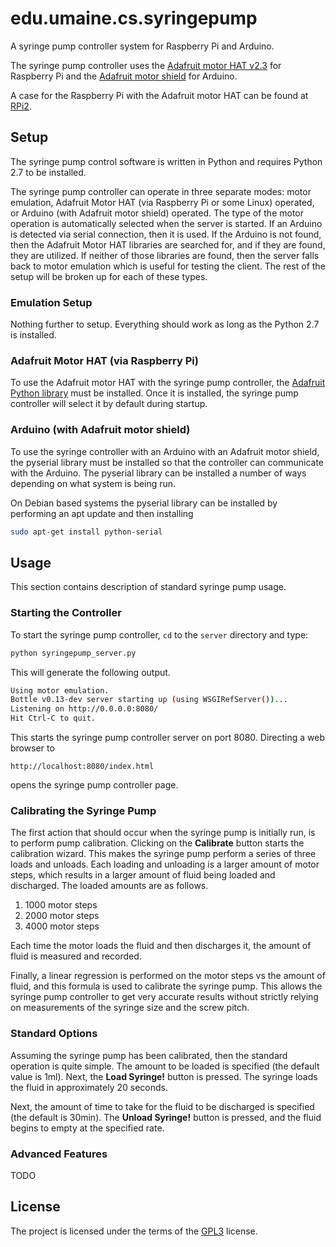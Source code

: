 # edu.umaine.cs.syringepump

A syringe pump controller system for Raspberry Pi and Arduino.

The syringe pump controller uses the [Adafruit motor HAT
v2.3](https://www.adafruit.com/product/2348) for Raspberry Pi and the
[Adafruit motor shield](https://www.adafruit.com/products/1438) for
Arduino.

A case for the Raspberry Pi with the Adafruit motor HAT can be found
at [RPi2](https://github.com/markroyer/rpi2-adafruit-motor-hat-case).

## Setup

The syringe pump control software is written in Python and requires
Python 2.7 to be installed.

The syringe pump controller can operate in three separate modes: motor
emulation, Adafruit Motor HAT (via Raspberry Pi or some Linux)
operated, or Arduino (with Adafruit motor shield) operated. The type
of the motor operation is automatically selected when the server is
started.  If an Arduino is detected via serial connection, then it is
used.  If the Arduino is not found, then the Adafruit Motor HAT
libraries are searched for, and if they are found, they are utilized.
If neither of those libraries are found, then the server falls back to
motor emulation which is useful for testing the client. The rest of
the setup will be broken up for each of these types.

### Emulation Setup

Nothing further to setup. Everything should work as long as the Python
2.7 is installed.

### Adafruit Motor HAT (via Raspberry Pi)

To use the Adafruit motor HAT with the syringe pump controller, the
[Adafruit Python
library](https://github.com/adafruit/Adafruit-Motor-HAT-Python-Library)
must be installed.  Once it is installed, the syringe pump controller
will select it by default during startup.

### Arduino (with Adafruit motor shield)

To use the syringe controller with an Arduino with an Adafruit motor
shield, the pyserial library must be installed so that the controller
can communicate with the Arduino.  The pyserial library can be
installed a number of ways depending on what system is being run.

On Debian based systems the pyserial library can be installed by
performing an apt update and then installing

```bash
sudo apt-get install python-serial
```

## Usage

This section contains description of standard syringe pump usage.

### Starting the Controller

To start the syringe pump controller, `cd` to the `server` directory
and type:

```bash
python syringepump_server.py
```

This will generate the following output.

```bash
Using motor emulation.
Bottle v0.13-dev server starting up (using WSGIRefServer())...
Listening on http://0.0.0.0:8080/
Hit Ctrl-C to quit.
```

This starts the syringe pump controller server on port 8080.
Directing a web browser to

```
http://localhost:8080/index.html
```

opens the syringe pump controller page.

### Calibrating the Syringe Pump

The first action that should occur when the syringe pump is initially
run, is to perform pump calibration. Clicking on the **Calibrate**
button starts the calibration wizard.  This makes the syringe pump
perform a series of three loads and unloads.  Each loading and
unloading is a larger amount of motor steps, which results in a larger
amount of fluid being loaded and discharged.  The loaded amounts are
as follows.

1. 1000 motor steps
2. 2000 motor steps
3. 4000 motor steps

Each time the motor loads the fluid and then discharges it, the amount
of fluid is measured and recorded.

Finally, a linear regression is performed on the motor steps vs the
amount of fluid, and this formula is used to calibrate the syringe
pump. This allows the syringe pump controller to get very accurate
results without strictly relying on measurements of the syringe size
and the screw pitch.

### Standard Options

Assuming the syringe pump has been calibrated, then the standard
operation is quite simple.  The amount to be loaded is specified (the
default value is 1ml). Next, the **Load Syringe!** button is pressed.
The syringe loads the fluid in approximately 20 seconds.

Next, the amount of time to take for the fluid to be discharged is
specified (the default is 30min). The **Unload Syringe!** button is
pressed, and the fluid begins to empty at the specified rate.

### Advanced Features

TODO

## License

The project is licensed under the terms of the
[GPL3](https://www.gnu.org/licenses/gpl-3.0.en.html) license.

<!--

LocalWords:  Arduino Adafruit RPi cd syringepump py dev WSGIRefServer
LocalWords:  Ctrl TODO GPL pyserial sudo min

-->